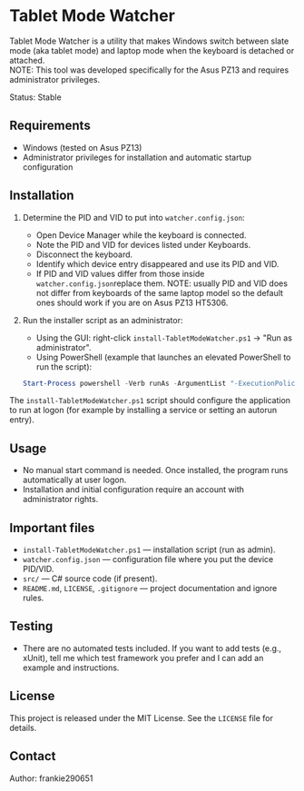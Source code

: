 # Tablet Mode Watcher

Tablet Mode Watcher is a utility that makes Windows switch between slate mode (aka tablet mode) and laptop mode when the keyboard is detached or attached.  
NOTE: This tool was developed specifically for the Asus PZ13 and requires administrator privileges.

Status: Stable

## Requirements
- Windows (tested on Asus PZ13)
- Administrator privileges for installation and automatic startup configuration

## Installation
1. Determine the PID and VID to put into `watcher.config.json`:
   - Open Device Manager while the keyboard is connected.
   - Note the PID and VID for devices listed under Keyboards.
   - Disconnect the keyboard.
   - Identify which device entry disappeared and use its PID and VID.
   - If PID and VID values differ from those inside `watcher.config.json`replace them.
NOTE: usually PID and VID does not differ from keyboards of the same laptop model so the default ones should work if you are on Asus PZ13 HT5306.

2. Run the installer script as an administrator:
   - Using the GUI: right-click `install-TabletModeWatcher.ps1` → "Run as administrator".
   - Using PowerShell (example that launches an elevated PowerShell to run the script):
   ```powershell
   Start-Process powershell -Verb runAs -ArgumentList "-ExecutionPolicy Bypass -File `\"install-TabletModeWatcher.ps1`\""
   ```

The `install-TabletModeWatcher.ps1` script should configure the application to run at logon (for example by installing a service or setting an autorun entry).

## Usage
- No manual start command is needed. Once installed, the program runs automatically at user logon.
- Installation and initial configuration require an account with administrator rights.

## Important files
- `install-TabletModeWatcher.ps1` — installation script (run as admin).
- `watcher.config.json` — configuration file where you put the device PID/VID.
- `src/` — C# source code (if present).
- `README.md`, `LICENSE`, `.gitignore` — project documentation and ignore rules.

## Testing
- There are no automated tests included. If you want to add tests (e.g., xUnit), tell me which test framework you prefer and I can add an example and instructions.

## License
This project is released under the MIT License. See the `LICENSE` file for details.

## Contact
Author: frankie290651